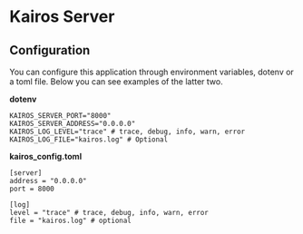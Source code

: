 # Kairos Server

## Configuration

You can configure this application through environment variables, dotenv or a toml file. Below you can see examples of the latter two.

**dotenv**
```
KAIROS_SERVER_PORT="8000"
KAIROS_SERVER_ADDRESS="0.0.0.0"
KAIROS_LOG_LEVEL="trace" # trace, debug, info, warn, error
KAIROS_LOG_FILE="kairos.log" # Optional
```

**kairos_config.toml**
```
[server]
address = "0.0.0.0"
port = 8000

[log]
level = "trace" # trace, debug, info, warn, error
file = "kairos.log" # optional
```